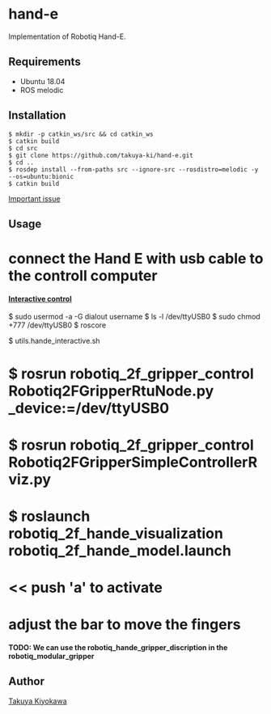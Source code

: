 # hand-e

Implementation of Robotiq Hand-E.

## Requirements

- Ubuntu 18.04
- ROS melodic

## Installation

    $ mkdir -p catkin_ws/src && cd catkin_ws
    $ catkin build
    $ cd src 
    $ git clone https://github.com/takuya-ki/hand-e.git
    $ cd ..
    $ rosdep install --from-paths src --ignore-src --rosdistro=melodic -y --os=ubuntu:bionic
    $ catkin build

[Important issue](https://github.com/ros-industrial/robotiq/issues/159)

## Usage

   # connect the Hand E with usb cable to the controll  computer
   
#### [Interactive control](https://wiki.ros.org/robotiq/Tutorials/Control%20of%20a%202-Finger%20Gripper%20using%20the%20Modbus%20RTU%20protocol%20%28ros%20kinetic%20and%20newer%20releases%29)

   $ sudo usermod -a -G dialout username
   $ ls -l /dev/ttyUSB0
   $ sudo chmod +777 /dev/ttyUSB0
   $ roscore

   $ utils.hande_interactive.sh
   # $ rosrun robotiq_2f_gripper_control Robotiq2FGripperRtuNode.py _device:=/dev/ttyUSB0
   # $ rosrun robotiq_2f_gripper_control Robotiq2FGripperSimpleControllerRviz.py
   # $ roslaunch robotiq_2f_hande_visualization robotiq_2f_hande_model.launch

   # << push 'a' to activate
   # adjust the bar to move the fingers

#### TODO: We can use the robotiq_hande_gripper_discription in the robotiq_modular_gripper

## Author

[Takuya Kiyokawa](https://takuya-ki.github.io/)
